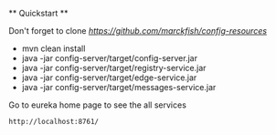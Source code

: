** Quickstart **

Don't forget to clone *https://github.com/marckfish/config-resources*

- mvn clean install
- java -jar config-server/target/config-server.jar
- java -jar config-server/target/registry-service.jar
- java -jar config-server/target/edge-service.jar
- java -jar config-server/target/messages-service.jar

Go to eureka home page to see the all services

    http://localhost:8761/

